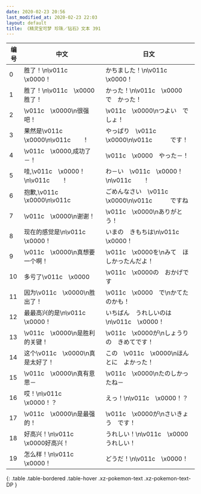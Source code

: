 ```yaml
---
date: 2020-02-23 20:56
last_modified_at: 2020-02-23 22:03
layout: default
title: 《精灵宝可梦 珍珠／钻石》文本 391
---
```

| 编号 | 中文 | 日文 |
| ---- | ---- | ---- |
| 0 | 胜了！\n\v011c　\x0000！ | かちました！\n\v011c　\x0000！ |
| 1 | 胜了！\n\v011c　\x0000胜了！ | かった！\n\v011c　\x0000　で　かった！ |
| 2 | \v011c　\x0000\n很强吧！ | \v011c　\x0000\nつよい　でしょ！ |
| 3 | 果然是\v011c　\x0000\n\v011c　　！ | やっぱり　\v011c　\x0000\n\v011c　　　です！ |
| 4 | \v011c　\x0000,成功了－！ | \v011c　\x0000　やった－！ |
| 5 | 哇,\v011c　\x0000！\n\v011c　　！ | わ－い　\v011c　\x0000！\n\v011c　　！ |
| 6 | 抱歉,\v011c　\x0000\n\v011c　　 | ごめんなさい　\v011c　\x0000\n\v011c　　　ですね |
| 7 | \v011c　\x0000\n谢谢！ | \v011c　\x0000\nありがとう！ |
| 8 | 现在的感觉是\n\v011c　\x0000！ | いまの　きもちは\n\v011c　\x0000！ |
| 9 | \v011c　\x0000\n真想要一个啊！ | \v011c　\x0000を\nみて　ほしかったんだよ！ |
| 10 | 多亏了\v011c　\x0000 | \v011c　\x0000の　おかげです |
| 11 | 因为\v011c　\x0000\n胜出了！ | \v011c　\x0000　で\nかてたのかも！ |
| 12 | 最最高兴的是\n\v011c　\x0000！ | いちばん　うれしいのは\n\v011c　\x0000！ |
| 13 | \v011c　\x0000\n是胜利的关键！ | \v011c　\x0000が\nしょうりの　きめてです！ |
| 14 | 这个\v011c　\x0000\n真是太好了！ | この　\v011c　\x0000\nほんとに　よかった！ |
| 15 | \v011c　\x0000\n真有意思－ | \v011c　\x0000\nたのしかったね－ |
| 16 | 哎！\n\v011c　\x0000！？ | えっ！\n\v011c　\x0000！？ |
| 17 | \v011c　\x0000\n是最强的！ | \v011c　\x0000が\nさいきょう　です！ |
| 18 | 好高兴！\n\v011c　\x0000好高兴！ | うれしい！\n\v011c　\x0000　うれしい！ |
| 19 | 怎么样！\n\v011c　\x0000！ | どうだ！\n\v011c　\x0000！ |
{: .table .table-bordered .table-hover .xz-pokemon-text .xz-pokemon-text-DP }